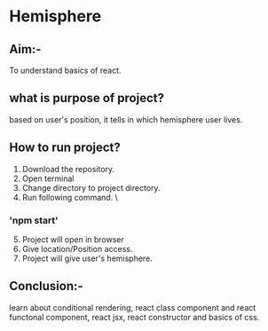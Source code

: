 # Hemisphere
## Aim:-
To understand basics of react.

## what is purpose of project?
based on user's position, it tells in which hemisphere user lives.

## How to run project?
1. Download the repository.
2. Open terminal 
3. Change directory to project directory.
4. Run following command. \
 ###   'npm start'
5. Project will open in browser    
6. Give location/Position access.
7. Project will give user's hemisphere.

## Conclusion:-
learn about conditional rendering, react class component and react functonal component, react jsx, react constructor and basics of css.
